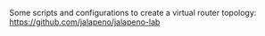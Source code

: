 Some scripts and configurations to create a virtual router topology:
https://github.com/jalapeno/jalapeno-lab

